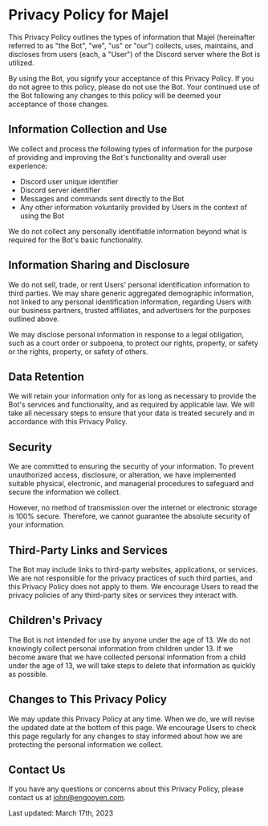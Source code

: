 # Privacy Policy for Majel

This Privacy Policy outlines the types of information that Majel (hereinafter referred to as "the Bot", "we", "us" or "our") collects, uses, maintains, and discloses from users (each, a "User") of the Discord server where the Bot is utilized.

By using the Bot, you signify your acceptance of this Privacy Policy. If you do not agree to this policy, please do not use the Bot. Your continued use of the Bot following any changes to this policy will be deemed your acceptance of those changes.

## Information Collection and Use
We collect and process the following types of information for the purpose of providing and improving the Bot's functionality and overall user experience:

* Discord user unique identifier
* Discord server identifier
* Messages and commands sent directly to the Bot
* Any other information voluntarily provided by Users in the context of using the Bot

We do not collect any personally identifiable information beyond what is required for the Bot's basic functionality.

## Information Sharing and Disclosure
We do not sell, trade, or rent Users' personal identification information to third parties. We may share generic aggregated demographic information, not linked to any personal identification information, regarding Users with our business partners, trusted affiliates, and advertisers for the purposes outlined above.

We may disclose personal information in response to a legal obligation, such as a court order or subpoena, to protect our rights, property, or safety or the rights, property, or safety of others.

## Data Retention
We will retain your information only for as long as necessary to provide the Bot's services and functionality, and as required by applicable law. We will take all necessary steps to ensure that your data is treated securely and in accordance with this Privacy Policy.

## Security
We are committed to ensuring the security of your information. To prevent unauthorized access, disclosure, or alteration, we have implemented suitable physical, electronic, and managerial procedures to safeguard and secure the information we collect.

However, no method of transmission over the internet or electronic storage is 100% secure. Therefore, we cannot guarantee the absolute security of your information.

## Third-Party Links and Services
The Bot may include links to third-party websites, applications, or services. We are not responsible for the privacy practices of such third parties, and this Privacy Policy does not apply to them. We encourage Users to read the privacy policies of any third-party sites or services they interact with.

## Children's Privacy
The Bot is not intended for use by anyone under the age of 13. We do not knowingly collect personal information from children under 13. If we become aware that we have collected personal information from a child under the age of 13, we will take steps to delete that information as quickly as possible.

## Changes to This Privacy Policy
We may update this Privacy Policy at any time. When we do, we will revise the updated date at the bottom of this page. We encourage Users to check this page regularly for any changes to stay informed about how we are protecting the personal information we collect.

## Contact Us
If you have any questions or concerns about this Privacy Policy, please contact us at john@engooyen.com.

Last updated: March 17th, 2023

